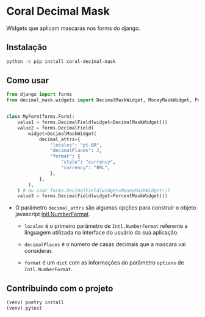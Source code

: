 # Coral Decimal Mask

Widgets que aplicam mascaras nos forms do django.

## Instalação

```sh
python -m pip install coral-decimal-mask
```

## Como usar

```py
from django import forms
from decimal_mask.widgets import DecimalMaskWidget, MoneyMaskWidget, PercentMaskWidget


class MyForm(forms.Form):
    value1 = forms.DecimalField(widget=DecimalMaskWidget())
    value2 = forms.DecimalField(
        widget=DecimalMaskWidget(
            decimal_attrs={
                "locales": "pt-BR",
                "decimalPlaces": 2,
                "format": {
                    "style": "currency",
                    "currency": "BRL",
                },
            },
        ),
    ) # ou usar forms.DecimalField(widget=MoneyMaskWidget())
    value3 = forms.DecimalField(widget=PercentMaskWidget())
```

- O parâmetro `decimal_attrs` são algumas opções para construir o objeto javascript [Intl.NumberFormat](https://developer.mozilla.org/pt-BR/docs/Web/JavaScript/Reference/Global_Objects/Intl/NumberFormat).

  - `locales` é o primeiro parâmetro de `Intl.NumberFormat` referente a linguagem utilizada na interface do usuário da sua aplicação.

  - `decimalPlaces` é o número de casas decimais que a mascara vai considerar.

  - `format` é um `dict` com as informações do parâmetro `options` de `Intl.NumberFormat`.


## Contribuindo com o projeto

```py
(venv) poetry install
(venv) pytest
```
